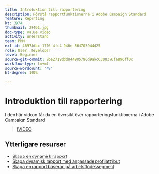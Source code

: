 ```yaml
---
title: Introduktion till rapportering
description: Förstå rapportfunktionerna i Adobe Campaign Standard
feature: Reporting
kt: 3974
thumbnail: 29461.jpg
doc-type: value video
activity: understand
team: PMM
exl-id: 46978dbc-1716-4fc4-946e-56d703944d25
role: User, Developer
level: Beginner
source-git-commit: 2be2719ddd84490b796d9abc6300376fa896ff0c
workflow-type: tm+mt
source-wordcount: '48'
ht-degree: 100%

---
```


# Introduktion till rapportering

I den här videon får du en översikt över rapporteringsfunktionerna i Adobe Campaign Standard

>[!VIDEO](https://video.tv.adobe.com/v/29461?quality=12)

## Ytterligare resurser

* [Skapa en dynamisk rapport](/help/reporting/creating-a-dynamic-report.md)
* [Skapa dynamisk rapport med anpassade profilattribut](/help/reporting/custom-profile-attributes-dynamic-reports.md)
* [Skapa en rapport baserad på arbetsflödessegment](/help/reporting/report-on-workflow-segments.md)
